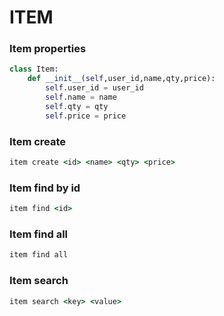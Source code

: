 # ITEM
### Item properties 
```python
class Item:
    def __init__(self,user_id,name,qty,price):
        self.user_id = user_id
        self.name = name
        self.qty = qty
        self.price = price
```
### Item create 
```cmd
item create <id> <name> <qty> <price>
```
### Item find by id
```cmd
item find <id>
```
### Item find all
```cmd
item find all
```
### Item search 
```cmd
item search <key> <value>
```
